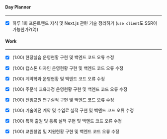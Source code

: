 
#### Day Planner
---
- [x] 하루 1회 프론트엔드 지식 및 Next.js 관련 기술 정리하기 (`use client`도 SSR이 가능한가?(2))


#### Work
---
- [x] (1:00) 현장실습 운영현황 구현 및 백엔드 코드 오류 수정
- [x] (1:00) 캡스톤 디자인 운영현황 구현 및 백엔드 코드 오류 수정
- [x] (1:00) 계약학과 운영현황 및 백엔드 코드 오류 수정
- [x] (1:00) 주문식 교육과정 운영현황 구현 및 백엔드 코드 오류 수정
- [x] (1:00) 전임교원 연구실적 구현 및 백엔드 코드 오류 수정
- [x] (1:00) 기술이전 계약 및 수입료 실적 구현 및 백엔드 코드 오류 수정
- [x] (1:00) 특허 출원 및 등록 실적 구현 및 백엔드 코드 오류 수정
- [x] (1:00) 교원창업 및 지원현황 구현 및 백엔드 코드 오류 수정


